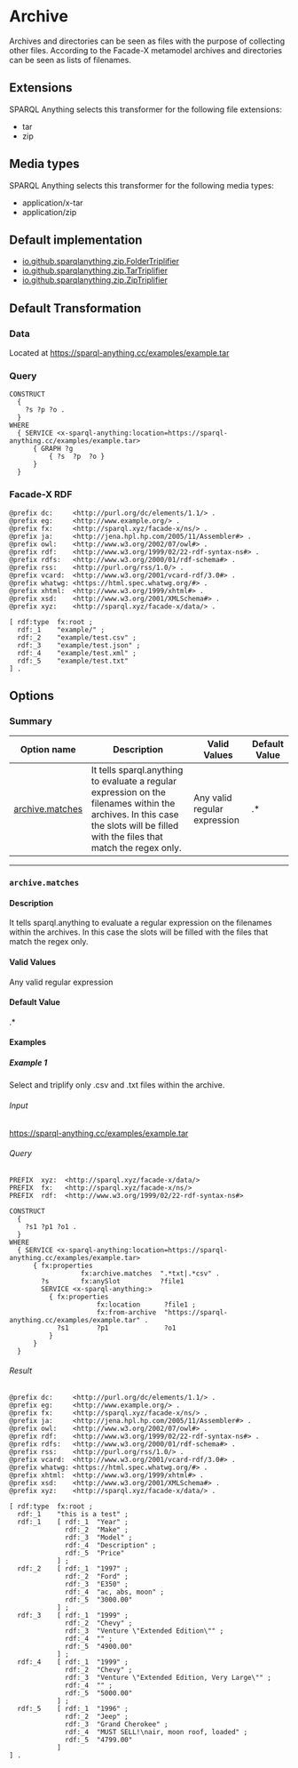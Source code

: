 <!-- This page has been generated with sparql-anything-documentation-generator module -->

# Archive

Archives and directories can be seen as files with the purpose of collecting other files. According to the Facade-X metamodel archives and directories can be seen as lists of filenames.

## Extensions

SPARQL Anything selects this transformer for the following file extensions:

- tar
- zip

## Media types

SPARQL Anything selects this transformer for the following media types:

- application/x-tar
- application/zip

## Default implementation

- [io.github.sparqlanything.zip.FolderTriplifier](../sparql-anything-archive/src/main/java/io/github/sparqlanything/archive/FolderTriplifier.java)
- [io.github.sparqlanything.zip.TarTriplifier](../sparql-anything-archive/src/main/java/io/github/sparqlanything/archive/TarTriplifier.java)
- [io.github.sparqlanything.zip.ZipTriplifier](../sparql-anything-archive/src/main/java/io/github/sparqlanything/archive/ZipTriplifier.java)

## Default Transformation

### Data

Located at https://sparql-anything.cc/examples/example.tar

### Query

```
CONSTRUCT 
  { 
    ?s ?p ?o .
  }
WHERE
  { SERVICE <x-sparql-anything:location=https://sparql-anything.cc/examples/example.tar>
      { GRAPH ?g
          { ?s  ?p  ?o }
      }
  }

```

### Facade-X RDF

```turtle
@prefix dc:     <http://purl.org/dc/elements/1.1/> .
@prefix eg:     <http://www.example.org/> .
@prefix fx:     <http://sparql.xyz/facade-x/ns/> .
@prefix ja:     <http://jena.hpl.hp.com/2005/11/Assembler#> .
@prefix owl:    <http://www.w3.org/2002/07/owl#> .
@prefix rdf:    <http://www.w3.org/1999/02/22-rdf-syntax-ns#> .
@prefix rdfs:   <http://www.w3.org/2000/01/rdf-schema#> .
@prefix rss:    <http://purl.org/rss/1.0/> .
@prefix vcard:  <http://www.w3.org/2001/vcard-rdf/3.0#> .
@prefix whatwg: <https://html.spec.whatwg.org/#> .
@prefix xhtml:  <http://www.w3.org/1999/xhtml#> .
@prefix xsd:    <http://www.w3.org/2001/XMLSchema#> .
@prefix xyz:    <http://sparql.xyz/facade-x/data/> .

[ rdf:type  fx:root ;
  rdf:_1    "example/" ;
  rdf:_2    "example/test.csv" ;
  rdf:_3    "example/test.json" ;
  rdf:_4    "example/test.xml" ;
  rdf:_5    "example/test.txt"
] .

```
## Options

### Summary

| Option name | Description | Valid Values | Default Value |
|-------------|-------------|--------------|---------------|
| [archive.matches](#archivematches) | It tells sparql.anything to evaluate a regular expression on the filenames within the archives. In this case the slots will be filled with the files that match the regex only. | Any valid regular expression | .* |

---
### `archive.matches`

#### Description

It tells sparql.anything to evaluate a regular expression on the filenames within the archives. In this case the slots will be filled with the files that match the regex only.

#### Valid Values

Any valid regular expression

#### Default Value

.*

#### Examples

##### Example 1

Select and triplify only .csv and .txt files within the archive.

###### Input

https://sparql-anything.cc/examples/example.tar

###### Query

```
PREFIX  xyz:  <http://sparql.xyz/facade-x/data/>
PREFIX  fx:   <http://sparql.xyz/facade-x/ns/>
PREFIX  rdf:  <http://www.w3.org/1999/02/22-rdf-syntax-ns#>

CONSTRUCT 
  { 
    ?s1 ?p1 ?o1 .
  }
WHERE
  { SERVICE <x-sparql-anything:location=https://sparql-anything.cc/examples/example.tar>
      { fx:properties
                  fx:archive.matches  ".*txt|.*csv" .
        ?s        fx:anySlot          ?file1
        SERVICE <x-sparql-anything:>
          { fx:properties
                      fx:location      ?file1 ;
                      fx:from-archive  "https://sparql-anything.cc/examples/example.tar" .
            ?s1       ?p1              ?o1
          }
      }
  }

```

###### Result

```turtle
@prefix dc:     <http://purl.org/dc/elements/1.1/> .
@prefix eg:     <http://www.example.org/> .
@prefix fx:     <http://sparql.xyz/facade-x/ns/> .
@prefix ja:     <http://jena.hpl.hp.com/2005/11/Assembler#> .
@prefix owl:    <http://www.w3.org/2002/07/owl#> .
@prefix rdf:    <http://www.w3.org/1999/02/22-rdf-syntax-ns#> .
@prefix rdfs:   <http://www.w3.org/2000/01/rdf-schema#> .
@prefix rss:    <http://purl.org/rss/1.0/> .
@prefix vcard:  <http://www.w3.org/2001/vcard-rdf/3.0#> .
@prefix whatwg: <https://html.spec.whatwg.org/#> .
@prefix xhtml:  <http://www.w3.org/1999/xhtml#> .
@prefix xsd:    <http://www.w3.org/2001/XMLSchema#> .
@prefix xyz:    <http://sparql.xyz/facade-x/data/> .

[ rdf:type  fx:root ;
  rdf:_1    "this is a test" ;
  rdf:_1    [ rdf:_1  "Year" ;
              rdf:_2  "Make" ;
              rdf:_3  "Model" ;
              rdf:_4  "Description" ;
              rdf:_5  "Price"
            ] ;
  rdf:_2    [ rdf:_1  "1997" ;
              rdf:_2  "Ford" ;
              rdf:_3  "E350" ;
              rdf:_4  "ac, abs, moon" ;
              rdf:_5  "3000.00"
            ] ;
  rdf:_3    [ rdf:_1  "1999" ;
              rdf:_2  "Chevy" ;
              rdf:_3  "Venture \"Extended Edition\"" ;
              rdf:_4  "" ;
              rdf:_5  "4900.00"
            ] ;
  rdf:_4    [ rdf:_1  "1999" ;
              rdf:_2  "Chevy" ;
              rdf:_3  "Venture \"Extended Edition, Very Large\"" ;
              rdf:_4  "" ;
              rdf:_5  "5000.00"
            ] ;
  rdf:_5    [ rdf:_1  "1996" ;
              rdf:_2  "Jeep" ;
              rdf:_3  "Grand Cherokee" ;
              rdf:_4  "MUST SELL!\nair, moon roof, loaded" ;
              rdf:_5  "4799.00"
            ]
] .

```





